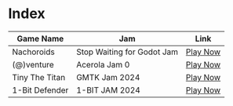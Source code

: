 # Index

| Game Name        | Jam                     | Link                                                                 |
|-------------------|-------------------------|----------------------------------------------------------------------|
| Nachoroids        | Stop Waiting for Godot Jam | [Play Now](https://alevanderbatman.itch.io/nachoroids)               |
| (@)venture        | Acerola Jam 0           | [Play Now](https://alevanderbatman.itch.io/at-venture)               |
| Tiny The Titan    | GMTK Jam 2024           | [Play Now](https://alevanderbatman.itch.io/tiny-the-titan)           |
| 1-Bit Defender    | 1-BIT JAM 2024          | [Play Now](https://alevanderbatman.itch.io/1bit-defender)            |
